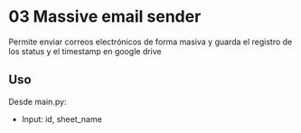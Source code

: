 # 03 Massive email sender

Permite enviar correos electrónicos de forma masiva y guarda el registro de los status y el timestamp en google drive

## Uso

Desde main.py:

- Input: id, sheet_name
